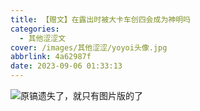 ```yaml
---
title: 【赠文】在露出时被大卡车创四会成为神明吗
categories:
  - 其他涩涩文
cover: /images/其他涩涩/yoyoi头像.jpg
abbrlink: 4a62987f
date: 2023-09-06 01:33:13
---
```

![](/images/其他涩涩/露出之神yoyoi.jpg "原镐遗失了，就只有图片版的了")
